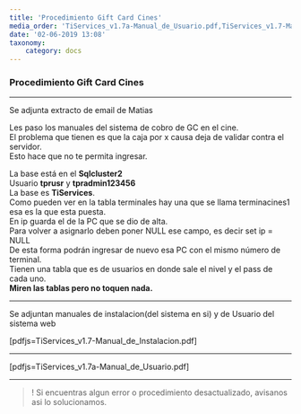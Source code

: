 ```yaml
---
title: 'Procedimiento Gift Card Cines'
media_order: 'TiServices_v1.7a-Manual_de_Usuario.pdf,TiServices_v1.7-Manual_de_Instalacion.pdf'
date: '02-06-2019 13:08'
taxonomy:
    category: docs
---
```


### Procedimiento Gift Card Cines
-------
Se adjunta extracto de email de Matias

Les paso los manuales del sistema de cobro de GC en el cine.   
El problema que tienen es que la caja por x causa deja de validar contra el servidor.  
Esto hace que no te permita ingresar.    

La base está en el **Sqlcluster2**  
Usuario **tprusr** y **tpradmin123456**  
La base es **TiServices**.  
Como pueden ver en la tabla terminales hay una que se llama terminacines1 esa es la que esta puesta.  
En ip guarda el de la PC que se dio de alta.  
Para volver a asignarlo deben poner NULL ese campo, es decir set ip = NULL  
De esta forma podrán ingresar de nuevo esa PC con el mismo número de terminal.      
Tienen una tabla que es de usuarios en donde sale el nivel y el pass de cada uno.   
**Miren las tablas pero no toquen nada.**   

--------

Se adjuntan manuales de instalacion(del sistema en si) y de Usuario del sistema web

[pdfjs=TiServices_v1.7-Manual_de_Instalacion.pdf]


----------


[pdfjs=TiServices_v1.7a-Manual_de_Usuario.pdf]


----------

>! Si encuentras algun error o procedimiento desactualizado, avisanos asi lo solucionamos.



